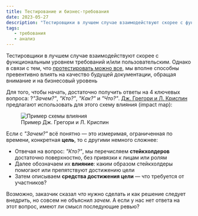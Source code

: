 ```yaml
---
title: Тестирование и бизнес-требования
date: 2023-05-27
description: "Тестировщики в лучшем случае взаимодействуют скорее с функциональным уровнем требований и/или пользовательским. Однако в связи с тем, что протестировать можно все, мы вполне способны превентивно влиять на качество будущей документации, обращая внимание и на бизнесовый уровень"
tags:
   - требования
   - анализ
---
```


Тестировщики в лучшем случае взаимодействуют скорее с функциональным уровнем требований и/или пользовательским. Однако в связи с тем, что [протестировать можно все](https://habr.com/ru/articles/193902/), мы вполне способны превентивно влиять на качество будущей документации, обращая внимание и на бизнесовый уровень

Для того, чтобы начать, достаточно получить ответы на 4 ключевых вопроса: ?*"Зачем?"*, *"Кто?"*, *"Как?"* и *"Что?"*. [Дж. Грегори и Л. Криспин](https://www.ozon.ru/product/agile-testirovanie-obuchayushchiy-kurs-dlya-vsey-komandy-267303800/?asb=AF32iknIXFmozRDl7ddUkXPNbQ4UxcNgh9p9dfEG87A%253D&asb2=a4gVpaz2fD3qE46cc0BDLcoshbhwbtfkI6rje5SRF9nCrFl39a4Ee3iqU5mHZ8Bm&avtc=1&avte=2&avts=1685189877&keywords=Agile-%D1%82%D0%B5%D1%81%D1%82%D0%B8%D1%80%D0%BE%D0%B2%D0%B0%D0%BD%D0%B8%D0%B5.+%D0%9E%D0%B1%D1%83%D1%87%D0%B0%D1%8E%D1%89%D0%B8%D0%B9+%D0%BA%D1%83%D1%80%D1%81+%D0%B4%D0%BB%D1%8F+%D0%B2%D1%81%D0%B5%D0%B9+%D0%BA%D0%BE%D0%BC%D0%B0%D0%BD%D0%B4%D1%8B&sh=rCIs392Jag) предлагают использовать для этого схему влияния (impact map):

<figure>
<img src="/images/impact-map.png" alt="Пример схемы влияния">
<figcaption>Пример  Дж. Грегори и Л. Криспин</figcaption>
</figure>

Если с *"Зачем?"* всё понятно — это измеримая, ограниченная по времени, конкретная **цель**, то c другими немного сложнее:
- Отвечая на вопрос: *"Кто?"*, мы перечисляем **стейкхолдеров** достаточно поверхностно, без привязки к лицам или ролям   
- Далее обозначаем их **влияние**: каким образом стейкхолдеры помогают или препятствуют достижению цели
- Затем описываем **средства достижения цели** — что требуется от участников?

Возможно, заказчик сказал *что* нужно сделать и как решение следует внедрить, но совсем не объяснил *зачем*. А если у нас нет ответа на этот вопрос, имеют ли смысл последующие ревью?
